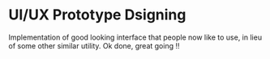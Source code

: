 # UI/UX Prototype Dsigning 

Implementation of good looking interface that people now like to use, in lieu of some other similar utility. Ok done, great going !!

